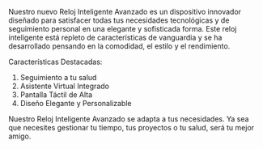 Nuestro nuevo Reloj Inteligente Avanzado es un dispositivo innovador diseñado para satisfacer todas tus necesidades tecnológicas y de seguimiento personal en una elegante y sofisticada forma. Este reloj inteligente está repleto de características de vanguardia y se ha desarrollado pensando en la comodidad, el estilo y el rendimiento.

Características Destacadas:

1. Seguimiento a tu salud
2. Asistente Virtual Integrado
3. Pantalla Táctil de Alta 
4. Diseño Elegante y Personalizable

Nuestro Reloj Inteligente Avanzado se adapta a tus necesidades. Ya sea que necesites gestionar tu tiempo, tus proyectos o tu salud, será tu mejor amigo.